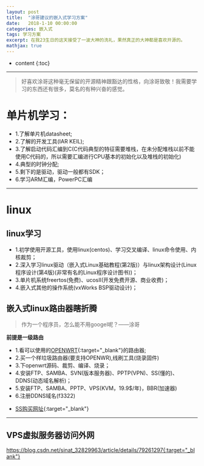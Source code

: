 ```yaml
---
layout: post
title:  "涂哥建议的嵌入式学习方案"
date:   2018-1-10 00:00:00
categories: 嵌入式
tags: 学习方案
excerpt: 在我23生日的这天接受了一波大神的洗礼，果然真正的大神都是喜欢开源的。
mathjax: true
---
```

* content
{:toc}
---

> 好喜欢涂哥这种毫无保留的开源精神跟豁达的性格，向涂哥致敬！我需要学习的东西还有很多，莫名的有种兴奋的感觉。

# 单片机学习：

- 1.了解单片机datasheet;<br/>
- 2.了解的开发工具(IAR KEIL);<br/>
- 3.了解启动代码汇编到C(C代码典型的特征需要堆栈，在未分配堆栈以前不能使用C代码的，所以需要汇编进行CPU基本的初始化以及堆栈的初始化)<br/>
- 4.典型的时钟分配;<br/>
- 5.剩下的是驱动，驱动一般都有SDK；<br/>
- 6.学习ARM汇编，PowerPC汇编<br/>


---

# linux

## linux学习

- 1.初学使用开源工具，使用linux(centos)、学习交叉编译、linux命令使用、内核裁剪；<br/>
- 2.深入学习linux驱动（嵌入式Linux基础教程(第2版)）与linux架构设计(Linux程序设计(第4版)(非常有名的Linux程序设计图书))；<br/>
- 3.单片机系统freertos(免费)、ucosII(开发免费开源、商业收费)；<br/>
- 4.嵌入式其他的操作系统(vxWorks BSP驱动设计)；<br/>

## 嵌入式linux路由器瞎折腾

> 作为一个程序员，怎么能不用googel呢？——涂哥

**前提是一级路由**

- 1.看可以使用的[OPENWRT](http://wiki.openwrt.org/toh/start){:target="_blank"}的路由器;<br/> 
- 2.买一个样垃圾路由器(要支持OPENWR),线刷工具(烧录固件) <br/>
- 3.下openwrt源码、裁剪、编译、烧录；<br/>
- 4.安装FTP、SAMBA、SVN(版本服务器)、PPTP(VPN)、SS(懂的)、DDNS(动态域名解析)； <br/>
- 5.安装FTP、SAMBA、PPTP、VPS(KVM，19.9$/年)，BBR(加速器) <br/>
- 6.注册DDNS域名(f3322) <br/>

* [SS购买网址](http://www.zrblog.net/){:target="_blank"}

---

## VPS虚拟服务器访问外网

https://blog.csdn.net/sinat_32829963/article/details/79261297{:target="_blank"}
